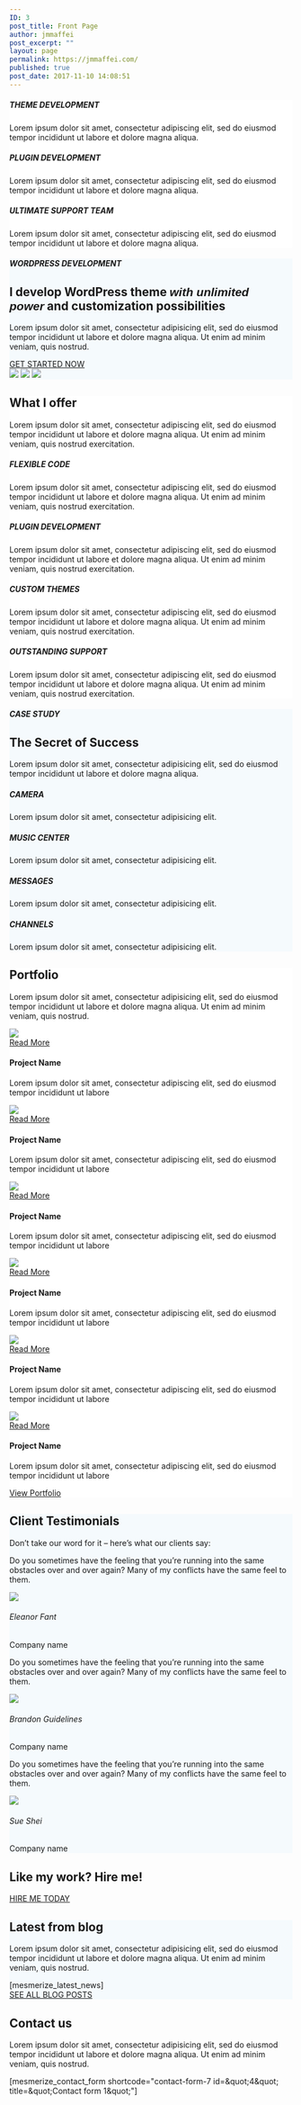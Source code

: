 ```yaml
---
ID: 3
post_title: Front Page
author: jmmaffei
post_excerpt: ""
layout: page
permalink: https://jmmaffei.com/
published: true
post_date: 2017-11-10 14:08:51
---
```

<div  id="overlappable-4" style="background-color: #ffffff; background-image: none;" data-label="Overlappable" data-id="overlappable-4" data-export-id="overlappable-4" data-category="overlappable" class="overlappable-4 content-section content-section-spacing" data-overlap="true">
<div  class="gridContainer">
<div  data-type="row" class="row spaced-cols text-center">
<div  class="col-xs-12 col-sm-4 col-padding">

<i  class="fa icon shadow-large-black aligncenter color1 fa-clone reverse round large"> </i>
<div  data-type="column" class="">
<h5  class="">THEME DEVELOPMENT</h5>
<p  class="">Lorem ipsum dolor sit amet, consectetur adipiscing elit, sed do eiusmod tempor incididunt ut labore et dolore magna aliqua.</p>

</div>
</div>
<div  class="col-xs-12 col-sm-4 col-padding">

<i  class="fa icon fa-cogs large shadow-large-black round aligncenter reverse color1"> </i>
<div  data-type="column" class="">
<h5  class="">PLUGIN DEVELOPMENT</h5>
<p  class="">Lorem ipsum dolor sit amet, consectetur adipiscing elit, sed do eiusmod tempor incididunt ut labore et dolore magna aliqua.</p>

</div>
</div>
<div  class="col-xs-12 col-sm-4 col-padding">

<i  class="fa icon fa-magic large shadow-large-black round aligncenter reverse color1"> </i>
<div  data-type="column" class="">
<h5  class="">ULTIMATE SUPPORT TEAM</h5>
<p  class="">Lorem ipsum dolor sit amet, consectetur adipiscing elit, sed do eiusmod tempor incididunt ut labore et dolore magna aliqua.</p>

</div>
</div>
</div>
</div>
</div><div  id="about-1" style="background-color: #f5fafd;" data-label="About" data-id="about-1" data-export-id="about-1" data-category="about" class="about-1 content-section content-section-spacing">
<div  class="gridContainer">
<div  class="row text-center">
<div  class="section-title-col" data-type="column">
<h5  class="">WORDPRESS DEVELOPMENT</h5>
<h2  class="">I develop WordPress theme&nbsp;<span  href="#" style="font-weight: bold; font-family: Playfair Display, sans-serif; font-style: italic;">with unlimited power</span>&nbsp;and customization possibilities</h2>
<p  class="lead">Lorem ipsum dolor sit amet, consectetur adipisicing elit, sed do eiusmod tempor incididunt ut labore et dolore magna aliqua. Ut enim ad minim veniam, quis nostrud.</p>
<a  class="button color1" href="#">GET STARTED NOW</a>

</div>
</div>
<div  class="row">
<div  class="bottom-xs center-xs col-xs flexbox image-group-bottom-3-img"><img  class="left-img shadow-large-black" data-size="500x300" src="https://extendthemes.com/mesmerize/demos/demo-free-1/wp-content/uploads/2018/02/cropped-people-cv.jpg"> <img  class="center-img shadow-large-black" data-size="500x300" src="https://extendthemes.com/mesmerize/demos/demo-free-1/wp-content/uploads/2018/02/cropped-people-1.jpg"> <img  class="right-img shadow-large-black" data-size="500x300" src="https://extendthemes.com/mesmerize/demos/demo-free-1/wp-content/uploads/2018/02/cropped-misc-1.jpg"></div>
</div>
</div>
</div><div  id="features-3" style="background-color: #ffffff;" data-label="Features" data-id="features-12-card-bordered" data-export-id="features-12-card-bordered" data-category="features" class="features-12-card-bordered content-section content-section-spacing ">
<div  class="gridContainer">
<div  class="row text-center">
<div  class="section-title-col" data-type="column">
<h2  class="">What I offer</h2>
<p  class="lead">Lorem ipsum dolor sit amet, consectetur adipiscing elit, sed do eiusmod tempor incididunt ut labore et dolore magna aliqua. Ut enim ad minim veniam, quis nostrud exercitation.</p>

</div>
</div>
<div  class="row spaced-cols" data-type="row">
<div  class="col-sm-6">
<div  class="card row-card bordered y-move">
<div  class="row">
<div  class="col-sm-fit icon-column"><i  class="fa icon color2 fa-connectdevelop large"> </i></div>
<div  class="col-sm" data-type="column">
<h5  class="color2">FLEXIBLE CODE</h5>
<p  class="">Lorem ipsum dolor sit amet, consectetur adipiscing elit, sed do eiusmod tempor incididunt ut labore et dolore magna aliqua. Ut enim ad minim veniam, quis nostrud exercitation.</p>

</div>
</div>
</div>
</div>
<div  class="col-sm-6">
<div  class="card row-card bordered y-move">
<div  class="row">
<div  class="col-sm-fit icon-column"><i  class="fa icon color2 fa-codepen large"> </i></div>
<div  class="col-sm" data-type="column">
<h5  class="color2">PLUGIN DEVELOPMENT</h5>
<p  class="">Lorem ipsum dolor sit amet, consectetur adipiscing elit, sed do eiusmod tempor incididunt ut labore et dolore magna aliqua. Ut enim ad minim veniam, quis nostrud exercitation.</p>

</div>
</div>
</div>
</div>
<div  class="col-sm-6">
<div  class="card row-card bordered y-move">
<div  class="row">
<div  class="col-sm-fit icon-column"><i  class="fa icon color2 fa-cube large"> </i></div>
<div  class="col-sm" data-type="column">
<h5  class="color2">CUSTOM THEMES</h5>
<p  class="">Lorem ipsum dolor sit amet, consectetur adipiscing elit, sed do eiusmod tempor incididunt ut labore et dolore magna aliqua. Ut enim ad minim veniam, quis nostrud exercitation.</p>

</div>
</div>
</div>
</div>
<div  class="col-sm-6">
<div  class="card row-card bordered y-move">
<div  class="row">
<div  class="col-sm-fit icon-column"><i  class="fa icon color2 fa-database large"> </i></div>
<div  class="col-sm" data-type="column">
<h5  class="color2">OUTSTANDING SUPPORT</h5>
<p  class="">Lorem ipsum dolor sit amet, consectetur adipiscing elit, sed do eiusmod tempor incididunt ut labore et dolore magna aliqua. Ut enim ad minim veniam, quis nostrud exercitation.</p>

</div>
</div>
</div>
</div>
</div>
</div>
</div><div  id="content-13" style="background-color: #f5fafd;" data-label="Content" data-id="content-2" data-export-id="content-2" data-category="content" class="content-2 content-section content-section-spacing">
<div  class="">
<div  class="row middle-xs">
<div  class="col-sm-5 bg-image shadow-large-black" data-bg="image" style="background-image: url('https://extendthemes.com/mesmerize/demos/demo-free-1/wp-content/uploads/2018/02/cropped-color-pic-1.jpg');"></div>
<div  class="col-sm-7 full-col-left-padding full-col-right-padding">
<div  class="row">
<div  data-type="column" class="space-bottom-small content-title-col">
<h5  class="">CASE STUDY</h5>
<h2  class="">The Secret of Success</h2>
<p  class="">Lorem ipsum dolor sit amet, consectetur adipisicing elit, sed do eiusmod tempor incididunt ut labore et dolore magna aliqua.&nbsp;</p>

</div>
</div>
<div  class="row spaced-cols " data-type="row">
<div  class="col-xs-6" data-type="column">
<h5  class="end">CAMERA</h5>
<p  class="">Lorem ipsum dolor sit amet, consectetur adipisicing elit.</p>

</div>
<div  class="col-xs-6" data-type="column">
<h5  class="end">MUSIC CENTER</h5>
<p  class="">Lorem ipsum dolor sit amet, consectetur adipisicing elit.</p>

</div>
<div  class="col-xs-6" data-type="column">
<h5  class="end">MESSAGES</h5>
<p  class="">Lorem ipsum dolor sit amet, consectetur adipisicing elit.</p>

</div>
<div  class="col-xs-6" data-type="column">
<h5  class="end">CHANNELS</h5>
<p  class="">Lorem ipsum dolor sit amet, consectetur adipisicing elit.</p>

</div>
</div>
</div>
</div>
</div>
</div><div  data-label="Portfolio" data-id="portfolio-5" data-export-id="portfolio-5" data-category="portfolio" class="portfolio-5 content-section content-section-spacing" id="portfolio-4" style="background-color: rgb(255, 255, 255); background-image: none;">
<div  class="gridContainer">
<div  class="row text-center">
<div  class="section-title-col" data-type="column">
<h2  class="">Portfolio</h2>
<p  class="lead">Lorem ipsum dolor sit amet, consectetur adipisicing elit, sed do eiusmod tempor incididunt ut labore et dolore magna aliqua. Ut enim ad minim veniam, quis nostrud.</p>

</div>
</div>
<div  class="row space-bottom spaced-cols" data-type="row">
<div  class="col-xs-12 col-sm-4 text-center col-md-4 ">
<div  class="card no-padding bordered">
<div  data-hover-fx="portfolio-6" class="contentswap-effect">
<div  class="initial-image"><img  data-size="500x500" src="https://extendthemes.com/mesmerize/demos/demo-free-1/wp-content/uploads/2018/02/portfolio-1.jpg"></div>
<div  class="overlay bg-color6"></div>
<div  class="swap-inner col-xs-12">
<div  class="row full-height-row middle-xs middle-sm">
<div  class="col-xs-12 text-center content-holder"><a  class="button small color2" href="#" target="_self" data-cp-link="1" rel="noopener noreferrer">Read More</a></div>
</div>
</div>
</div>
<div  class="col-xs-12">
<div  class="space-bottom space-top" data-type="column">
<h4  class="end">Project Name</h4>
<p  class="italic">Lorem ipsum dolor sit amet, consectetur adipiscing elit, sed do eiusmod tempor incididunt ut labore</p>

</div>
</div>
</div>
</div>
<div  class="col-xs-12 col-sm-4 text-center col-md-4 ">
<div  class="card no-padding bordered">
<div  data-hover-fx="portfolio-6" class="contentswap-effect">
<div  class="initial-image"><img  data-size="500x500" src="https://extendthemes.com/mesmerize/demos/demo-free-1/wp-content/uploads/2018/02/portfolio-2.jpg"></div>
<div  class="overlay bg-color6"></div>
<div  class="swap-inner col-xs-12">
<div  class="row full-height-row middle-xs middle-sm">
<div  class="col-xs-12 text-center content-holder"><a  class="button small color2" href="#" target="_self" data-cp-link="1" rel="noopener noreferrer">Read More</a></div>
</div>
</div>
</div>
<div  class="col-xs-12">
<div  class="space-bottom space-top" data-type="column">
<h4  class="end">Project Name</h4>
<p  class="italic">Lorem ipsum dolor sit amet, consectetur adipiscing elit, sed do eiusmod tempor incididunt ut labore</p>

</div>
</div>
</div>
</div>
<div  class="col-xs-12 col-sm-4 text-center col-md-4 ">
<div  class="card no-padding bordered">
<div  data-hover-fx="portfolio-6" class="contentswap-effect">
<div  class="initial-image"><img  data-size="500x500" src="https://extendthemes.com/mesmerize/demos/demo-free-1/wp-content/uploads/2018/02/portfolio-3.jpg"></div>
<div  class="overlay bg-color6"></div>
<div  class="swap-inner col-xs-12">
<div  class="row full-height-row middle-xs middle-sm">
<div  class="col-xs-12 text-center content-holder"><a  class="button small color2" href="#" target="_self" data-cp-link="1" rel="noopener noreferrer">Read More</a></div>
</div>
</div>
</div>
<div  class="col-xs-12">
<div  class="space-bottom space-top" data-type="column">
<h4  class="end">Project Name</h4>
<p  class="italic">Lorem ipsum dolor sit amet, consectetur adipiscing elit, sed do eiusmod tempor incididunt ut labore</p>

</div>
</div>
</div>
</div>
<div  class="col-xs-12 col-sm-4 text-center col-md-4">
<div  class="card no-padding bordered">
<div  data-hover-fx="portfolio-6" class="contentswap-effect">
<div  class="initial-image"><img  data-size="500x500" src="https://extendthemes.com/mesmerize/demos/demo-free-1/wp-content/uploads/2018/02/portfolio-5.jpg"></div>
<div  class="overlay bg-color6"></div>
<div  class="swap-inner col-xs-12">
<div  class="row full-height-row middle-xs middle-sm">
<div  class="col-xs-12 text-center content-holder"><a  class="button small color2" href="#" target="_self" data-cp-link="1" rel="noopener noreferrer">Read More</a></div>
</div>
</div>
</div>
<div  class="col-xs-12">
<div  class="space-bottom space-top" data-type="column">
<h4  class="end">Project Name</h4>
<p  class="italic">Lorem ipsum dolor sit amet, consectetur adipiscing elit, sed do eiusmod tempor incididunt ut labore</p>

</div>
</div>
</div>
</div>
<div  class="col-xs-12 col-sm-4 text-center col-md-4">
<div  class="card no-padding bordered">
<div  data-hover-fx="portfolio-6" class="contentswap-effect">
<div  class="initial-image"><img  data-size="500x500" src="https://extendthemes.com/mesmerize/demos/demo-free-1/wp-content/uploads/2018/02/portfolio-7.jpg"></div>
<div  class="overlay bg-color6"></div>
<div  class="swap-inner col-xs-12">
<div  class="row full-height-row middle-xs middle-sm">
<div  class="col-xs-12 text-center content-holder"><a  class="button small color2" href="#" target="_self" data-cp-link="1" rel="noopener noreferrer">Read More</a></div>
</div>
</div>
</div>
<div  class="col-xs-12">
<div  class="space-bottom space-top" data-type="column">
<h4  class="end">Project Name</h4>
<p  class="italic">Lorem ipsum dolor sit amet, consectetur adipiscing elit, sed do eiusmod tempor incididunt ut labore</p>

</div>
</div>
</div>
</div>
<div  class="col-xs-12 col-sm-4 text-center col-md-4">
<div  class="card no-padding bordered">
<div  data-hover-fx="portfolio-6" class="contentswap-effect">
<div  class="initial-image"><img  data-size="500x500" src="https://extendthemes.com/mesmerize/demos/demo-free-1/wp-content/uploads/2018/02/portfolio-8.jpg"></div>
<div  class="overlay bg-color6"></div>
<div  class="swap-inner col-xs-12">
<div  class="row full-height-row middle-xs middle-sm">
<div  class="col-xs-12 text-center content-holder"><a  class="button small color2" href="#" target="_self" data-cp-link="1" rel="noopener noreferrer">Read More</a></div>
</div>
</div>
</div>
<div  class="col-xs-12">
<div  class="space-bottom space-top" data-type="column">
<h4  class="end">Project Name</h4>
<p  class="italic">Lorem ipsum dolor sit amet, consectetur adipiscing elit, sed do eiusmod tempor incididunt ut labore</p>

</div>
</div>
</div>
</div>
</div>
<div  class="row">
<div  data-type="column" class="col-xs-12 text-center"><a  class="button color2 y-move" href="#">View Portfolio</a></div>
</div>
</div>
</div><div  id="testimonials-5" style="background-color: rgb(245, 250, 253); background-image: none;" data-label="Testimonials" data-id="testimonials-5" data-export-id="testimonials-5" data-category="testimonials" class="testimonials-5 content-section content-section-spacing">
<div  class="gridContainer">
<div  class="row">
<div  data-type="column" class="section-title-col">
<h2  class="">Client Testimonials</h2>
<p  class="lead">Don’t take our word for it – here’s what our clients say:</p>

</div>
</div>
<div  class="row spaced-cols content-center-sm" data-type="row">
<div  class="col-sm-4">
<div  class="card y-move bordered" data-type="column">

<i  class="fa fa-quote-right icon color1 small"></i>
<p  class="text-center">Do you sometimes have the feeling that you’re running into the same obstacles over and over again? Many of my conflicts have the same feel to them.</p>
<img  src="https://extendthemes.com/mesmerize/demos/demo-free-1/wp-content/plugins/mesmerize-companion/theme-data/mesmerize/sections/images/team-1.jpg" class="round icon">
<h6  class="end">Eleanor Fant</h6>
<p  class="small italic">Company name</p>

</div>
</div>
<div  class="col-sm-4">
<div  class="card y-move bordered" data-type="column">

<i  class="fa fa-quote-right icon color1 small"></i>
<p  class="text-center">Do you sometimes have the feeling that you’re running into the same obstacles over and over again? Many of my conflicts have the same feel to them.</p>
<img  src="https://extendthemes.com/mesmerize/demos/demo-free-1/wp-content/plugins/mesmerize-companion/theme-data/mesmerize/sections/images/team-2.jpg" class="round icon">
<h6  class="end">Brandon Guidelines</h6>
<p  class="small italic">Company name</p>

</div>
</div>
<div  class="col-sm-4">
<div  class="card y-move bordered" data-type="column">

<i  class="fa fa-quote-right icon color1 small"></i>
<p  class="text-center">Do you sometimes have the feeling that you’re running into the same obstacles over and over again? Many of my conflicts have the same feel to them.</p>
<img  src="https://extendthemes.com/mesmerize/demos/demo-free-1/wp-content/plugins/mesmerize-companion/theme-data/mesmerize/sections/images/team-3.jpg" class="round icon">
<h6  class="end">Sue Shei</h6>
<p  class="small italic">Company name</p>

</div>
</div>
</div>
</div>
</div><div  id="cta-1" data-label="Cta" data-id="cta-blue-section" data-export-id="cta-blue-section" data-category="cta" class="cta-blue-section content-section content-section-spacing-medium bg-color1 white-text">
<div  class="gridContainer">
<div  class="row middle-xs">
<div  class="col-sm-8 space-bottom-xs" data-type="column">
<h2  class="">Like my work?&nbsp;<span  class="font-300">Hire me!</span></h2>
</div>
<div  class="col-sm-4 end-sm" data-type="column"><a  class="button color2" href="#" target="_self" data-cp-link="1" rel="noopener noreferrer"> HIRE ME TODAY </a></div>
</div>
</div>
</div><div  id="latest-news-1" style="background-color: #f5fafd;" data-label="Latest-news" data-id="blog-section" data-export-id="blog-section" data-category="latest_news" class="blog-section content-section content-section-spacing">
<div  class="gridContainer">
<div  class="row">
<div  data-type="column" class="section-title-col">
<h2  class="">Latest from blog</h2>
<p  class="lead">Lorem ipsum dolor sit amet, consectetur adipisicing elit, sed do eiusmod tempor incididunt ut labore et dolore magna aliqua. Ut enim ad minim veniam, quis nostrud.</p>

</div>
</div>
<div  class="row">
<div  data-type="row" data-dynamic-columns="handled" data-content-shortcode="mesmerize_latest_news">[mesmerize_latest_news]</div>
</div>
<div  class="row">
<div  class="text-center"><a  class="button color1" data-attr-shortcode="href:mesmerize_blog_link" href="[mesmerize_blog_link]" target="_self" rel="noopener noreferrer">SEE ALL BLOG POSTS</a></div>
</div>
</div>
</div><div  id="contact-1" data-label="Contact" data-id="contact-1" data-export-id="contact-1" data-category="contact" class="contact-1 content-section content-section-spacing white-text" data-parallax-depth="20" style="background-image: url('https://extendthemes.com/mesmerize/demos/demo-free-1/wp-content/uploads/2018/02/stephan-valentin-345970.jpg'); background-size: cover; background-position: center top;">
<div  class="gridContainer">
<div  class="row text-center">
<div  class="section-title-col" data-type="column">
<h2  class="">Contact us</h2>
<p  class="lead">Lorem ipsum dolor sit amet, consectetur adipisicing elit, sed do eiusmod tempor incididunt ut labore et dolore magna aliqua. Ut enim ad minim veniam, quis nostrud.</p>

</div>
</div>
<div  class="row text-center">
<div  class="col-xs-12 col-sm-8 col-sm-offset-2 contact-form-wrapper inline-info">
<div  class="card large-padding">
<div  class="" data-content-shortcode="mesmerize_contact_form shortcode=&quot;contact-form-7 id=&amp;amp;quot;4&amp;amp;quot; title=&amp;amp;quot;Contact form 1&amp;amp;quot;&quot;" data-editable="true">[mesmerize_contact_form shortcode="contact-form-7 id=&amp;quot;4&amp;quot; title=&amp;quot;Contact form 1&amp;quot;"]</div>
</div>
</div>
</div>
</div>
</div>